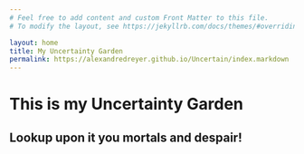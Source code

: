 ```yaml
---
# Feel free to add content and custom Front Matter to this file.
# To modify the layout, see https://jekyllrb.com/docs/themes/#overriding-theme-defaults

layout: home
title: My Uncertainty Garden
permalink: https://alexandredreyer.github.io/Uncertain/index.markdown
---
```


# This is my Uncertainty Garden

## Lookup upon it you mortals and despair!
